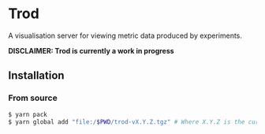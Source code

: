 # Trod

A visualisation server for viewing metric data produced by experiments.

**DISCLAIMER: Trod is currently a work in progress**

## Installation

### From source

```bash
$ yarn pack
$ yarn global add "file:/$PWD/trod-vX.Y.Z.tgz" # Where X.Y.Z is the current version.
```
